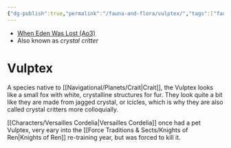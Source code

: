 ```yaml
---
{"dg-publish":true,"permalink":"/fauna-and-flora/vulptex/","tags":["fauna"],"noteIcon":"saber1"}
---
```


- [When Eden Was Lost (Ao3)](https://archiveofourown.org/works/19334440/chapters/45992584)
- Also known as *crystal critter*

# Vulptex

A species native to [[Navigational/Planets/Crait\|Crait]], the Vulptex looks like a small fox with white, crystalline structures for fur. They look quite a bit like they are made from jagged crystal, or icicles, which is why they are also called crystal critters more colloquially. 

[[Characters/Versailles Cordelia\|Versailles Cordelia]] once had a pet Vulptex, very eary into the [[Force Traditions & Sects/Knights of Ren\|Knights of Ren]] re-training year, but was forced to kill it. 